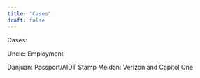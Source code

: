 ```yaml
---
title: "Cases"
draft: false
---
```


Cases: 

Uncle: Employment

Danjuan: Passport/AIDT Stamp
Meidan: Verizon and Capitol One